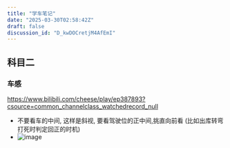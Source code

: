 ```yaml
---
title: "学车笔记"
date: "2025-03-30T02:58:42Z"
draft: false
discussion_id: "D_kwDOCretjM4AfEmI"
---
```


## 科目二
### 车感
https://www.bilibili.com/cheese/play/ep387893?csource=common_channelclass_watchedrecord_null
- 不要看车的中间, 这样是斜视, 要看驾驶位的正中间,挑直向前看 (比如出库转弯打死时判定回正的时机)
- ![image](https://github.com/user-attachments/assets/3ee3181f-cf23-452a-90e7-0820db73c0aa)
